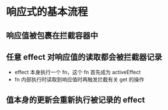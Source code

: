 # 响应式的基本流程

## 响应值被包裹在拦截容器中

## 任意 effect 对响应值的读取都会被拦截器记录

- effect 本身执行一个 fn，这个 fn 首先成为 activeEffect
- fn 内部执行时读取到响应值时再触发拦截有关 get 的操作

## 值本身的更新会重新执行被记录的 effect
